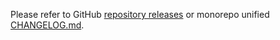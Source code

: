 Please refer to GitHub [repository releases](https://github.com/ecomplus/cloud-commerce/releases) or monorepo unified [CHANGELOG.md](https://github.com/ecomplus/cloud-commerce/blob/main/CHANGELOG.md).

